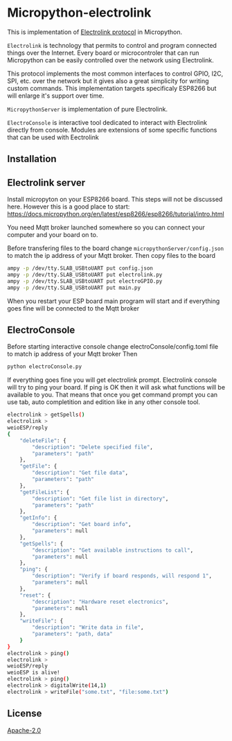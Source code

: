 # Micropython-electrolink

This is implementation of [Electrolink protocol](https://github.com/projectiota/electrolink) in Micropython.

`Electrolink` is technology that permits to control and program connected things over the Internet. Every board or microcontroler that can run Micropython can be easily controlled over the network using Electrolink.

This protocol implements the most common interfaces to control GPIO, I2C, SPI, etc. over the network but it gives also a great simplicity for writing custom commands. This implementation targets specificaly ESP8266 but will enlarge it's support over time.

`MicropythonServer` is implementation of pure Electrolink.

`ElectroConsole` is interactive tool dedicated to interact with Electrolink directly from console. 
Modules are extensions of some specific functions that can be used with Eectrolink

## Installation

## Electrolink server
Install micropyton on your ESP8266 board. This steps will not be discussed here. However this is a good place to start: https://docs.micropython.org/en/latest/esp8266/esp8266/tutorial/intro.html

You need Mqtt broker launched somewhere so you can connect your computer and your board on to.

Before transfering files to the board change `micropythonServer/config.json` to match the ip address of your Mqtt broker. Then copy files to the board

```bash
ampy -p /dev/tty.SLAB_USBtoUART put config.json
ampy -p /dev/tty.SLAB_USBtoUART put electrolink.py
ampy -p /dev/tty.SLAB_USBtoUART put electroGPIO.py
ampy -p /dev/tty.SLAB_USBtoUART put main.py
```
When you restart your ESP board main program will start and if everything goes fine will be connected to the Mqtt broker

## ElectroConsole
Before starting interactive console change electroConsole/config.toml file to match ip address of your Mqtt broker
Then

```bash
python electroConsole.py
```

If everything goes fine you will get electrolink prompt. Electrolink console will try to ping your board. If ping is OK then it will ask what functions will be available to you. That means that once you get command prompt you can use tab, auto completition and edition like in any other console tool.

```bash
electrolink > getSpells()
electrolink >
weioESP/reply
{
    "deleteFile": {
        "description": "Delete specified file", 
        "parameters": "path"
    }, 
    "getFile": {
        "description": "Get file data", 
        "parameters": "path"
    }, 
    "getFileList": {
        "description": "Get file list in directory", 
        "parameters": "path"
    }, 
    "getInfo": {
        "description": "Get board info", 
        "parameters": null
    }, 
    "getSpells": {
        "description": "Get available instructions to call", 
        "parameters": null
    }, 
    "ping": {
        "description": "Verify if board responds, will respond 1", 
        "parameters": null
    }, 
    "reset": {
        "description": "Hardware reset electronics", 
        "parameters": null
    }, 
    "writeFile": {
        "description": "Write data in file", 
        "parameters": "path, data"
    }
}
electrolink > ping()
electrolink > 
weioESP/reply
weioESP is alive!
electrolink > ping()
electrolink > digitalWrite(14,1)
electrolink > writeFile("some.txt", "file:some.txt")
```
## License 
[Apache-2.0](LICENSE)
